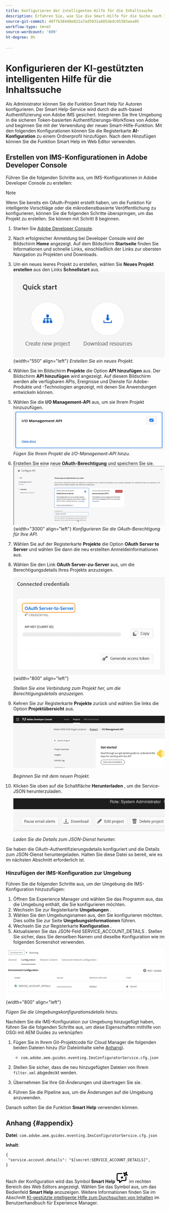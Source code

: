 ```yaml
---
title: Konfigurieren der intelligenten Hilfe für die Inhaltssuche
description: Erfahren Sie, wie Sie die Smart-Hilfe für die Suche nach Inhalten konfigurieren
source-git-commit: 48f7b38448e821a7ad5931a685dedc95303aea95
workflow-type: tm+mt
source-wordcount: '609'
ht-degree: 0%

---
```



# Konfigurieren der KI-gestützten intelligenten Hilfe für die Inhaltssuche

Als Administrator können Sie die Funktion Smart Help für Autoren konfigurieren. Der Smart Help-Service wird durch die auth-based Authentifizierung von Adobe IMS gesichert. Integrieren Sie Ihre Umgebung in die sicheren Token-basierten Authentifizierungs-Workflows von Adobe und beginnen Sie mit der Verwendung der neuen Smart-Hilfe-Funktion. Mit den folgenden Konfigurationen können Sie die Registerkarte **AI-Konfiguration** zu einem Ordnerprofil hinzufügen. Nach dem Hinzufügen können Sie die Funktion Smart Help im Web Editor verwenden.

## Erstellen von IMS-Konfigurationen in Adobe Developer Console

Führen Sie die folgenden Schritte aus, um IMS-Konfigurationen in Adobe Developer Console zu erstellen:

>[!NOTE]
>
>Wenn Sie bereits ein OAuth-Projekt erstellt haben, um die Funktion für intelligente Vorschläge oder die mikrodienstbasierte Veröffentlichung zu konfigurieren, können Sie die folgenden Schritte überspringen, um das Projekt zu erstellen. Sie können mit Schritt 8 beginnen.

1. Starten Sie [Adobe Developer Console](https://developer.adobe.com/console).
1. Nach erfolgreicher Anmeldung bei Developer Console wird der Bildschirm **Home** angezeigt. Auf dem Bildschirm **Startseite** finden Sie Informationen und schnelle Links, einschließlich der Links zur obersten Navigation zu Projekten und Downloads.
1. Um ein neues leeres Projekt zu erstellen, wählen Sie **Neues Projekt erstellen** aus den Links **Schnellstart** aus.
   ![Schnellstartlinks](assets/conf-ss-quick-start.png) {width="550" align="left"}
   *Erstellen Sie ein neues Projekt.*

1. Wählen Sie im Bildschirm **Projekte** die Option **API hinzufügen** aus.  Der Bildschirm **API hinzufügen** wird angezeigt. Auf diesem Bildschirm werden alle verfügbaren APIs, Ereignisse und Dienste für Adobe-Produkte und -Technologien angezeigt, mit denen Sie Anwendungen entwickeln können.

1. Wählen Sie die **I/O Management-API** aus, um sie Ihrem Projekt hinzuzufügen.
   ![IO-Management-API](assets/confi-ss-io-management.png)
   *Fügen Sie Ihrem Projekt die I/O-Management-API hinzu.*

1. Erstellen Sie eine neue **OAuth-Berechtigung** und speichern Sie sie.
   ![OAuth-Berechtigungskachel in &quot;API konfigurieren&quot;](assets/conf-ss-OAuth-credential.png) {width="3000" align="left"}
   *Konfigurieren Sie die OAuth-Berechtigung für Ihre API.*

1. Wählen Sie auf der Registerkarte **Projekte** die Option **OAuth Server to Server** und wählen Sie dann die neu erstellten Anmeldeinformationen aus.

1. Wählen Sie den Link **OAuth Server-zu-Server** aus, um die Berechtigungsdetails Ihres Projekts anzuzeigen.

   ![Anmeldedaten mit Netzanschluss](assets/conf-ss-connected-credentials.png) {width="800" align="left"}

   *Stellen Sie eine Verbindung zum Projekt her, um die Berechtigungsdetails anzuzeigen.*

1. Kehren Sie zur Registerkarte **Projekte** zurück und wählen Sie links die Option **Projektübersicht** aus.

   <img src="assets/project-overview.png" alt="Projektübersicht" width="500">

   *Beginnen Sie mit dem neuen Projekt.*

1. Klicken Sie oben auf die Schaltfläche **Herunterladen** , um die Service-JSON herunterzuladen.

   <img src="assets/download-json.png" alt="JSON herunterladen" width="500">

   *Laden Sie die Details zum JSON-Dienst herunter.*

Sie haben die OAuth-Authentifizierungsdetails konfiguriert und die Details zum JSON-Dienst heruntergeladen. Halten Sie diese Datei so bereit, wie es im nächsten Abschnitt erforderlich ist.

### Hinzufügen der IMS-Konfiguration zur Umgebung

Führen Sie die folgenden Schritte aus, um der Umgebung die IMS-Konfiguration hinzuzufügen:

1. Öffnen Sie Experience Manager und wählen Sie das Programm aus, das die Umgebung enthält, die Sie konfigurieren möchten.
1. Wechseln Sie zur Registerkarte **Umgebungen** .
1. Wählen Sie den Umgebungsnamen aus, den Sie konfigurieren möchten. Dies sollte Sie zur Seite **Umgebungsinformationen** führen.
1. Wechseln Sie zur Registerkarte **Konfiguration** .
1. Aktualisieren Sie das JSON-Feld SERVICE_ACCOUNT_DETAILS . Stellen Sie sicher, dass Sie denselben Namen und dieselbe Konfiguration wie im folgenden Screenshot verwenden.

![IMS-Dienstkontokonfiguration](assets/ims-service-account-config.png){width="800" align="left"}


*Fügen Sie die Umgebungskonfigurationsdetails hinzu.*




Nachdem Sie die IMS-Konfiguration zur Umgebung hinzugefügt haben, führen Sie die folgenden Schritte aus, um diese Eigenschaften mithilfe von OSGi mit AEM Guides zu verknüpfen:

1. Fügen Sie in Ihrem Git-Projektcode für Cloud Manager die folgenden beiden Dateien hinzu (für Dateiinhalte siehe [Anhang](#appendix)).

   * `com.adobe.aem.guides.eventing.ImsConfiguratorService.cfg.json`

1. Stellen Sie sicher, dass die neu hinzugefügten Dateien von Ihrem `filter.xml` abgedeckt werden.
1. Übernehmen Sie Ihre Git-Änderungen und übertragen Sie sie.
1. Führen Sie die Pipeline aus, um die Änderungen auf die Umgebung anzuwenden.

Danach sollten Sie die Funktion **Smart Help** verwenden können.



## Anhang {#appendix}

**Datei**:
`com.adobe.aem.guides.eventing.ImsConfiguratorService.cfg.json`

**Inhalt**:

```
{
 "service.account.details": "$[secret:SERVICE_ACCOUNT_DETAILS]",
}
```


Nach der Konfiguration wird das Symbol **Smart Help** ![Smart Help](assets/smart-help-icon.svg) im rechten Bereich des Web Editors angezeigt. Wählen Sie das Symbol aus, um das Bedienfeld **Smart Help** anzuzeigen.
Weitere Informationen finden Sie im Abschnitt [KI-gestützte intelligente Hilfe zum Durchsuchen von Inhalten](../user-guide/ai-based-smart-help.md) im Benutzerhandbuch für Experience Manager.
